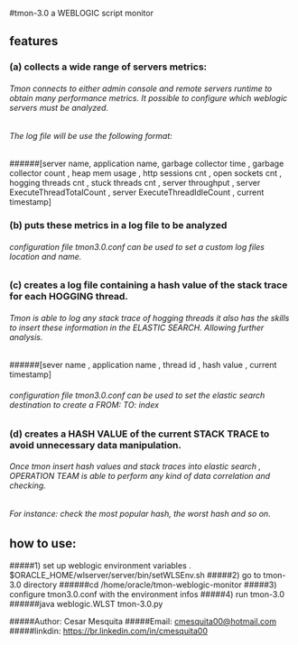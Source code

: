 #tmon-3.0 a WEBLOGIC script monitor
## features
### (a) collects a wide range of servers metrics:
###### Tmon connects to either admin console and remote servers runtime to obtain many  performance metrics. It possible to configure which weblogic servers must be analyzed.

###### The log file will be use the following format:
######[server name, application name,  garbage collector time , garbage collector count , heap mem usage , http sessions cnt ,  open sockets cnt , hogging threads cnt ,  stuck threads cnt , server throughput  ,  server ExecuteThreadTotalCount , server ExecuteThreadIdleCount ,  current timestamp] 
### (b) puts these metrics in a log file to be analyzed
###### configuration file tmon3.0.conf can be used to set a custom log files location and name.

### (c) creates a log file containing a hash value of the stack trace for each HOGGING thread.  
###### Tmon is able to log any stack trace of hogging threads it also has the skills to insert these information in the ELASTIC SEARCH. Allowing further analysis.   

######[sever name , application name , thread id , hash value , current timestamp]
###### configuration file tmon3.0.conf can be used to set the elastic search destination to create a FROM: TO: index 

### (d) creates a HASH VALUE of the current STACK TRACE to avoid unnecessary data manipulation. 
###### Once tmon insert hash values and stack traces into elastic search , OPERATION TEAM is able to perform any kind of data correlation and checking. 
###### For instance: check the most popular hash, the worst hash and so on.  
        
## how to use:
#####1) set up weblogic environment variables . $ORACLE_HOME/wlserver/server/bin/setWLSEnv.sh 
#####2) go to tmon-3.0 directory 
######cd /home/oracle/tmon-weblogic-monitor 
#####3) configure tmon3.0.conf with the environment infos
#####4) run tmon-3.0 
######java weblogic.WLST tmon-3.0.py 

#####Author: Cesar Mesquita
#####Email: cmesquita00@hotmail.com
#####linkdin: https://br.linkedin.com/in/cmesquita00
